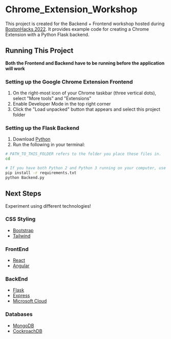 # Chrome_Extension_Workshop
This project is created for the Backend + Frontend workshop hosted during [BostonHacks 2022](https://bostonhacks.io/). It provides example code for creating a Chrome Extension with a Python Flask backend.

## Running This Project
**Both the Frontend and Backend have to be running before the application will work**

### Setting up the Google Chrome Extension Frontend
1. On the right-most icon of your Chrome taskbar (three vertical dots), select "More tools" and "Extensions"
2. Enable Developer Mode in the top right corner
3. Click the "Load unpacked" button that appears and select this project folder

### Setting up the Flask Backend
1. Download [Python](https://www.python.org/downloads/)
2. Run the following in your terminal:
```bash
# PATH_TO_THIS_FOLDER refers to the folder you place these files in.
cd 

# If you have both Python 2 and Python 3 running on your computer, use pip3 and python3 instead.
pip install -r requirements.txt
python Backend.py
```

## Next Steps
Experiment using different technologies!

### CSS Styling
- [Bootstrap](https://getbootstrap.com/docs/5.0/getting-started/introduction/)
- [Tailwind](https://tailwindcss.com/docs/installation)

### FrontEnd
- [React](https://reactjs.org/docs/getting-started.html)
- [Angular](https://angular.io/start)

### BackEnd
- [Flask](https://flask.palletsprojects.com/en/latest/quickstart/)
- [Express](http://expressjs.com/en/starter/hello-world.html)
- [Microsoft Cloud](https://aka.ms/startedu)

### Databases
- [MongoDB](https://www.mongodb.com/cloud/atlas/register)
- [CockroachDB](https://cockroachlabs.cloud/signup?referralId=start_instantly_product_page&_ga=2.102655809.1500683655.1668258720-1589866821.1668258720)
